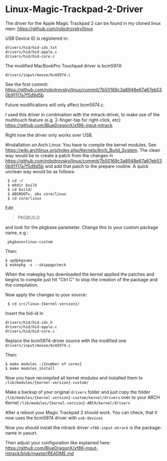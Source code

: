 # Linux-Magic-Trackpad-2-Driver

The driver for the Apple Magic Trackpad 2 can be found in my cloned linux repo:
https://github.com/robotrovsky/linux

USB Device ID is registered in:
```
drivers/hid/hid-ids.txt
drivers/hid/hid-apple.c
drivers/hid/hid-core.c
```

The modified MacBookPro Touchpad driver is bcm5974:
```
drivers/input/mouse/bcm5974.c
```


See the first commit:
https://github.com/robotrovsky/linux/commit/7b50169c3a8948e67a67eb530b91117a7f5d9d5b

Future modifications will only affect bcm5974.c.

I used this driver in combination with the mtrack-driver, to make use of the multitouch feature (e.g. 2-finger-tap for right-click, etc):
https://github.com/BlueDragonX/xf86-input-mtrack

Right now the driver only works over USB. 

#Installation on Arch Linux:
You have to compile the kernel modules. 
See https://wiki.archlinux.org/index.php/Kernels/Arch_Build_System. The clean way would be to create a patch from the changes in
https://github.com/robotrovsky/linux/commit/7b50169c3a8948e67a67eb530b91117a7f5d9d5b and add that patch to the prepare routine. A quick unclean way would be as follows:

```
 $ cd ~/
 $ mkdir build
 $ cd build/
 $ ABSROOT=. abs core/linux
 $ cd core/linux
```

Edit 

> PKGBUILD

 and look for the pkgbase parameter. Change this to your custom package name, e.g.:

` pkgbase=linux-custom`

Then:
```
$ updpkgsums
$ makepkg -s --skippgpcheck
```


When the makepkg has downloaded the kernel applied the patches and begins to compile just hit "Ctrl C" to stop the creation of the package and the compilation.

Now apply the changes to your source: 

` $ cd src/linux-{kernel-version}/`

Insert the hid-id in
```
drivers/hid/hid-ids.h
drivers/hid/hid-apple.c
drivers/hid/hid-core.c
```
Replace the bcm5974-driver source with the modified one
`drivers/input/mouse/bcm5974.c`

Then:
```
$ make modules -j{number of cores}
$ make modules_install
```

Now you have recompiled all kernel modules and installed them to` /lib/modules/{kernel-version}-custom/`

Make a backup of your original `drivers` folder and just copy the folder `/lib/modules/{kernel-version}-custom/kernel/drivers` over to your ARCH Kernel `/lib/modules/{kernel-version}-ARCH/kernel/drivers`

After a reboot your Magic Trackpad 2 should work. You can check, that it now uses the bcm5974 driver with `usb-devices`

Now you should install the mtrack driver
`xf86-input-mtrack`
is the package-name in yaourt.

Then adjust your configuration like explained here:
https://github.com/BlueDragonX/xf86-input-mtrack/blob/master/README.md




